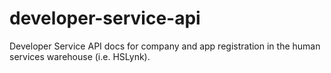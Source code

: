 # developer-service-api
Developer Service API docs for company and app registration in the human services warehouse (i.e. HSLynk).
